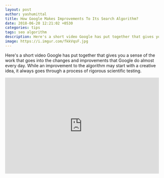 ```yaml
---
layout: post
author: yashumittal
title: How Google Makes Improvements To Its Search Algorithm?
date: 2018-06-20 12:21:02 +0530
categories: tips
tags: seo algorithm
description: Here's a short video Google has put together that gives you a sense of the work that goes into the changes and improvements that Google do almost every day. While an improvement to the algorithm may start with a creative idea, it always goes through a process of rigorous scientific testing.
image: https://i.imgur.com/fkkVqsF.jpg
---
```


Here's a short video Google has put together that gives you a sense of the work that goes into the changes and improvements that Google do almost every day. While an improvement to the algorithm may start with a creative idea, it always goes through a process of rigorous scientific testing.

<iframe width="100%" height="315" src="https://www.youtube.com/embed/J5RZOU6vK4Q?rel=0" frameborder="0" allow="autoplay; encrypted-media" allowfullscreen></iframe>